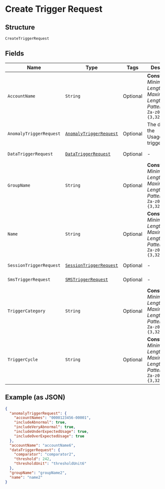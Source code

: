 
# Create Trigger Request

## Structure

`CreateTriggerRequest`

## Fields

| Name | Type | Tags | Description | Getter | Setter |
|  --- | --- | --- | --- | --- | --- |
| `AccountName` | `String` | Optional | **Constraints**: *Minimum Length*: `3`, *Maximum Length*: `32`, *Pattern*: `^[A-Za-z0-9]{3,32}$` | String getAccountName() | setAccountName(String accountName) |
| `AnomalyTriggerRequest` | [`AnomalyTriggerRequest`](../../doc/models/anomaly-trigger-request.md) | Optional | The details of the UsageAnomaly trigger. | AnomalyTriggerRequest getAnomalyTriggerRequest() | setAnomalyTriggerRequest(AnomalyTriggerRequest anomalyTriggerRequest) |
| `DataTriggerRequest` | [`DataTriggerRequest`](../../doc/models/data-trigger-request.md) | Optional | - | DataTriggerRequest getDataTriggerRequest() | setDataTriggerRequest(DataTriggerRequest dataTriggerRequest) |
| `GroupName` | `String` | Optional | **Constraints**: *Minimum Length*: `3`, *Maximum Length*: `32`, *Pattern*: `^[A-Za-z0-9]{3,32}$` | String getGroupName() | setGroupName(String groupName) |
| `Name` | `String` | Optional | **Constraints**: *Minimum Length*: `3`, *Maximum Length*: `32`, *Pattern*: `^[A-Za-z0-9]{3,32}$` | String getName() | setName(String name) |
| `SessionTriggerRequest` | [`SessionTriggerRequest`](../../doc/models/session-trigger-request.md) | Optional | - | SessionTriggerRequest getSessionTriggerRequest() | setSessionTriggerRequest(SessionTriggerRequest sessionTriggerRequest) |
| `SmsTriggerRequest` | [`SMSTriggerRequest`](../../doc/models/sms-trigger-request.md) | Optional | - | SMSTriggerRequest getSmsTriggerRequest() | setSmsTriggerRequest(SMSTriggerRequest smsTriggerRequest) |
| `TriggerCategory` | `String` | Optional | **Constraints**: *Minimum Length*: `3`, *Maximum Length*: `32`, *Pattern*: `^[A-Za-z0-9]{3,32}$` | String getTriggerCategory() | setTriggerCategory(String triggerCategory) |
| `TriggerCycle` | `String` | Optional | **Constraints**: *Minimum Length*: `3`, *Maximum Length*: `32`, *Pattern*: `^[A-Za-z0-9]{3,32}$` | String getTriggerCycle() | setTriggerCycle(String triggerCycle) |

## Example (as JSON)

```json
{
  "anomalyTriggerRequest": {
    "accountNames": "0000123456-00001",
    "includeAbnormal": true,
    "includeVeryAbnormal": true,
    "includeUnderExpectedUsage": true,
    "includeOverExpectedUsage": true
  },
  "accountName": "accountName6",
  "dataTriggerRequest": {
    "comparator": "comparator2",
    "threshold": 242,
    "thresholdUnit": "thresholdUnit6"
  },
  "groupName": "groupName2",
  "name": "name2"
}
```

